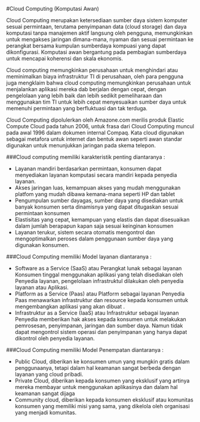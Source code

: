 #Cloud Computing (Komputasi Awan)

Cloud Computing merupakan ketersediaan sumber daya sistem komputer sesuai permintaan, terutama penyimpanan data (cloud storage) dan daya komputasi tanpa manajemen aktif langsung oleh pengguna, memungkinkan untuk mengakses jaringan dimana-mana, nyaman dan sesuai permintaan ke perangkat bersama kumpulan sumberdaya kompuasi yang dapat dikonfigurasi.
Komputasi awan bergantung pada pembagian sumberdaya untuk mencapai koherensi dan skala ekonomis. 

Cloud computing memungkinkan perusahaan untuk menghindari atau meminimalkan biaya infrastruktur TI di perusahaan, oleh para pengguna juga mengklaim bahwa cloud computing memungkinkan perusahaan untuk menjalankan aplikasi mereka dab berjalan dengan cepat, dengan pengelolaan yang lebih baik dan lebih sedikit pemeliharaan dan menggunakan tim TI untuk lebih cepat menyesuaikan sumber daya untuk memenuhi  permintaan yang berfluktuasi dan tak terduga.

Cloud Computing dipolulerkan oleh Amazone.com merilis produk Elastic Compute Cloud pada tahun 2006, 
untuk frasa dari Cloud Computing muncul pada awal 1996 dalam dokumen internal Compaq. 
Kata cloud digunakan sebagai metafora untuk internet dan bentuk awan seperti awan standar digunakan untuk menunjukkan jaringan pada skema telepon.

###Cloud computing memiliki karakteristik penting diantaranya :
-	Layanan mandiri berdasarkan permintaan, konsumen dapat menyediakan layanan komputasi secara mandiri kepada penyedia layanan.
-	Akses jaringan luas, kemampuan akses yang mudah menggunakan platfom yang mudah dibawa kemana-mana seperti HP dan tablet
-	Pengumpulan sumber dayagas, sumber daya yang disediakan untuk banyak konsumen serta dinamisnya yang dapat ditugaskan sesuai permintaan konsumen
-	Elastisitas yang cepat, kemampuan yang elastis dan dapat disesuaikan dalam jumlah berapapun kapan saja sesuai keinginan konsumen
-	Layanan terukur, sistem secara otomatis mengontrol dan mengoptimalkan peroses dalam penggunaan sumber daya yang digunakan konsumen.

###Cloud Computing memiliki Model layanan diantaranya :
-	Software as a Service (SaaS) atau Perangkat lunak sebagai layanan
Konsumen tinggal menggunakan aplikasi yang telah disediakan oleh Penyedia layanan, pengelolaan infrastruktul dilakukan oleh penyedia layanan atau Aplikasi. 
-	Platform as a Service (Paas) atau Platform sebagai layanan
Penyedia Paas menawarkan infrastruktur dan resource kepada konsumen untuk mengembangkan aplikasi yang akan dibuat .
-	Infrastruktur as a Service (IaaS) atau Infrastruktur sebagai layanan
Penyedia memberikan hak akses kepada konsumen untuk melakukan pemrosesan, penyimpanan, jaringan dan sumber daya. Namun tidak dapat mengontrol sistem operasi dan penyimpanan yang hanya dapat dikontrol oleh penyedia layanan.

###Cloud Computing memiliki Model Penempatan diantaranya :
-	Public Cloud, diberikan ke konsumen umun yang mungkin gratis dalam penggunaanya, tetapi dalam hal keamanan sangat berbeda dengan layanan yang cloud pribadi.
-	 Private Cloud, diberikan kepada konsumen yang eksklusif yang artinya mereka membayar untuk menggunakan aplikasinya dan dalam hal keamanan sangat dijaga
-	Community cloud, diberikan kepada konsumen eksklusif atau komunitas konsumen yang memiliki misi yang sama, yang dikelola oleh organisasi yang menjadi komunitas.

